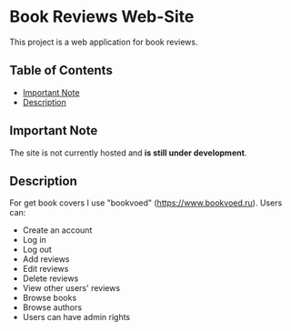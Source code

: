 # Book Reviews Web-Site

This project is a web application for book reviews.

## Table of Contents
- [Important Note](#important-note)
- [Description](#description)


## Important Note
The site is not currently hosted and **is still under development**.

## Description
For get book covers I use "bookvoed" (https://www.bookvoed.ru). Users can:

- Create an account
- Log in
- Log out
- Add reviews
- Edit reviews
- Delete reviews
- View other users' reviews
- Browse books
- Browse authors
- Users can have admin rights
